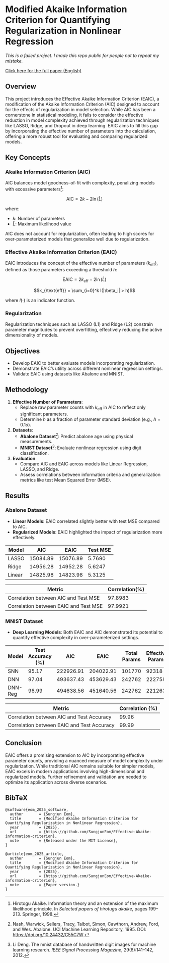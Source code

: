 # Modified Akaike Information Criterion for Quantifying Regularization in Nonlinear Regression
*This is a failed project. I made this repo public for people not to repeat my mistake.*

[Click here for the full paper (English)](paper.pdf)

## Overview
This project introduces the Effective Akaike Information Criterion (EAIC), a modification of the Akaike Information Criterion (AIC) designed to account for the effects of regularization in model selection. While AIC has been a cornerstone in statistical modeling, it fails to consider the effective reduction in model complexity achieved through regularization techniques like LASSO, Ridge, and Dropout in deep learning. EAIC aims to fill this gap by incorporating the effective number of parameters into the calculation, offering a more robust tool for evaluating and comparing regularized models.

## Key Concepts

### Akaike Information Criterion (AIC)
AIC balances model goodness-of-fit with complexity, penalizing models with excessive parameters[^1]:
[^1]:Hirotogu Akaike. Information theory and an extension of the maximum likelihood principle. In *Selected papers of hirotugu akaike*, pages 199–213. Springer, 1998.
```math
 \text{AIC} = 2k - 2\ln(\hat{L})
```
where:
- $` k `$: Number of parameters
- $` \hat{L} `$: Maximum likelihood value

AIC does not account for regularization, often leading to high scores for over-parameterized models that generalize well due to regularization.

### Effective Akaike Information Criterion (EAIC)
EAIC introduces the concept of the effective number of parameters ($`  k_{\text{eff}} `$), defined as those parameters exceeding a threshold $`  h `$:
```math
\mathrm{EAIC} = 2k_{\text{eff}} - 2\ln(\hat{L})
```
```math
k_{\text{eff}} = \sum_{i=0}^k I(|\beta_i| > h)
```
where $`  I(\cdot) `$ is an indicator function.

### Regularization
Regularization techniques such as LASSO (L1) and Ridge (L2) constrain parameter magnitudes to prevent overfitting, effectively reducing the active dimensionality of models.

## Objectives
- Develop EAIC to better evaluate models incorporating regularization.
- Demonstrate EAIC’s utility across different nonlinear regression settings.
- Validate EAIC using datasets like Abalone and MNIST.

## Methodology
1. **Effective Number of Parameters**:
   - Replace raw parameter counts with $`  k_{\text{eff}} `$ in AIC to reflect only significant parameters.
   - Determine $`  h `$ as a fraction of parameter standard deviation (e.g., $`  h = 0.1\sigma `$).
2. **Datasets**:
   - **Abalone Dataset**[^2]: Predict abalone age using physical measurements.
   [^2]:Nash, Warwick, Sellers, Tracy, Talbot, Simon, Cawthorn, Andrew, Ford, and Wes. Abalone. UCI Machine Learning Repository, 1995. DOI: https://doi.org/10.24432/C55C7W.
   - **MNIST Dataset**[^3]: Evaluate nonlinear regression using digit classification.
   [^3]:Li Deng. The mnist database of handwritten digit images for machine learning research. *IEEE Signal Processing Magazine*, 29(6):141–142, 2012.
3. **Evaluation**:
   - Compare AIC and EAIC across models like Linear Regression, LASSO, and Ridge.
   - Assess correlations between information criteria and generalization metrics like test Mean Squared Error (MSE).

## Results
### Abalone Dataset
- **Linear Models**: EAIC correlated slightly better with test MSE compared to AIC.
- **Regularized Models**: EAIC highlighted the impact of regularization more effectively.

| **Model**  | **AIC**   | **EAIC**  | **Test MSE** |
|------------|-----------|-----------|---------------|
| LASSO      | 15084.89  | 15076.89  | 5.7690        |
| Ridge      | 14956.28  | 14952.28  | 5.6247        |
| Linear     | 14825.98  | 14823.98  | 5.3125        |



| **Metric**                                | **Correlation(%)** |
|-------------------------------------------|---------------------|
| Correlation between AIC and Test MSE      | 97.8983            |
| Correlation between EAIC and Test MSE     | 97.9921            |

### MNIST Dataset
- **Deep Learning Models**: Both EAIC and AIC demonstrated its potential to quantify effective complexity in over-parameterized settings.

| **Model**   | **Test Accuracy (%)** | **AIC**      | **EAIC**      | **Total Params** | **Effective Params** |
|-------------|------------------------|--------------|---------------|-------------------|-----------------------|
| SNN         | 95.17                 | 222926.91    | 204022.91     | 101770            | 92318                 |
| DNN         | 97.04                 | 493637.43    | 453629.43     | 242762            | 222758                |
| DNN-Reg     | 96.99                 | 494638.56    | 451640.56     | 242762            | 221263                |


| **Metric**                                | **Correlation (%)** |
|-------------------------------------------|----------------------|
| Correlation between AIC and Test Accuracy | 99.96               |
| Correlation between EAIC and Test Accuracy| 99.99               |


## Conclusion
EAIC offers a promising extension to AIC by incorporating effective parameter counts, providing a nuanced measure of model complexity under regularization. While traditional AIC remains suitable for simpler models, EAIC excels in modern applications involving high-dimensional and regularized models. Further refinement and validation are needed to optimize its application across diverse scenarios.

## BibTeX
```
@software{eom_2025_software,
  author       = {Sungjun Eom},
  title        = {Modified Akaike Information Criterion for Quantifying Regularization in Nonlinear Regression},
  year         = {2025},
  url          = {https://github.com/SungjunEom/Effective-Akaike-information-criterion},
  note         = {Released under the MIT License},
}

@article{eom_2025_article,
  author       = {Sungjun Eom},
  title        = {Modified Akaike Information Criterion for Quantifying Regularization in Nonlinear Regression},
  year         = {2025},
  url          = {https://github.com/SungjunEom/Effective-Akaike-information-criterion},
  note         = {Paper version.}
}
```